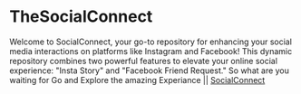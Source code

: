 # TheSocialConnect
Welcome to SocialConnect, your go-to repository for enhancing your social media interactions on platforms like Instagram and Facebook! This dynamic repository combines two powerful features to elevate your online social experience: "Insta Story" and "Facebook Friend Request." So what are you waiting for Go and Explore the amazing Experiance || <a href = "https://himanshukrprasad.github.io/TheSocialConnect/">SocialConnect</a>
